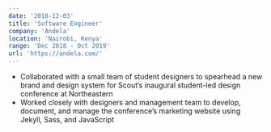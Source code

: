```yaml
---
date: '2018-12-03'
title: 'Software Engineer'
company: 'Andela'
location: 'Nairobi, Kenya'
range: 'Dec 2018 - Oct 2019'
url: 'https://andela.com/'
---
```


- Collaborated with a small team of student designers to spearhead a new brand and design system for Scout’s inaugural student-led design conference at Northeastern
- Worked closely with designers and management team to develop, document, and manage the conference’s marketing website using Jekyll, Sass, and JavaScript
